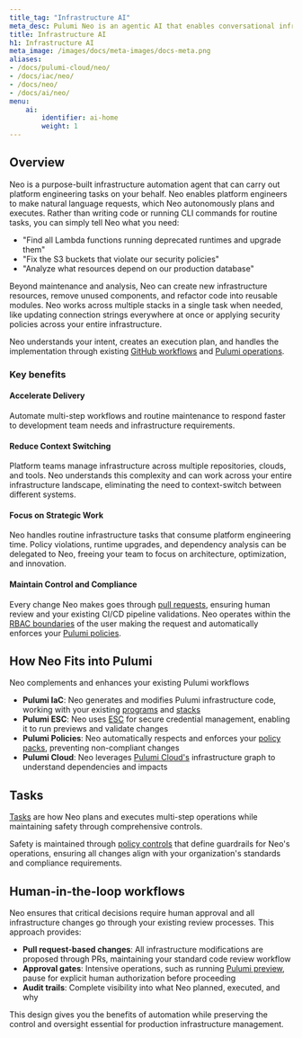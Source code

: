 ```yaml
---
title_tag: "Infrastructure AI"
meta_desc: Pulumi Neo is an agentic AI that enables conversational infrastructure management through natural language interactions.
title: Infrastructure AI
h1: Infrastructure AI
meta_image: /images/docs/meta-images/docs-meta.png
aliases:
- /docs/pulumi-cloud/neo/
- /docs/iac/neo/
- /docs/neo/
- /docs/ai/neo/
menu:
    ai:
        identifier: ai-home
        weight: 1
---
```


## Overview

Neo is a purpose-built infrastructure automation agent that can carry out platform engineering tasks on your behalf. Neo enables platform engineers to make natural language requests, which Neo autonomously plans and executes. Rather than writing code or running CLI commands for routine tasks, you can simply tell Neo what you need:

- "Find all Lambda functions running deprecated runtimes and upgrade them"
- "Fix the S3 buckets that violate our security policies"
- "Analyze what resources depend on our production database"

Beyond maintenance and analysis, Neo can create new infrastructure resources, remove unused components, and refactor code into reusable modules. Neo works across multiple stacks in a single task when needed, like updating connection strings everywhere at once or applying security policies across your entire infrastructure.

Neo understands your intent, creates an execution plan, and handles the implementation through existing [GitHub workflows](/docs/iac/using-pulumi/continuous-delivery/github-actions/) and [Pulumi operations](/docs/iac/cli/).

### Key benefits

#### Accelerate Delivery

Automate multi-step workflows and routine maintenance to respond faster to development team needs and infrastructure requirements.

#### Reduce Context Switching

Platform teams manage infrastructure across multiple repositories, clouds, and tools. Neo understands this complexity and can work across your entire infrastructure landscape, eliminating the need to context-switch between different systems.

#### Focus on Strategic Work

Neo handles routine infrastructure tasks that consume platform engineering time. Policy violations, runtime upgrades, and dependency analysis can be delegated to Neo, freeing your team to focus on architecture, optimization, and innovation.

#### Maintain Control and Compliance

Every change Neo makes goes through [pull requests](/docs/ai/pull-requests/), ensuring human review and your existing CI/CD pipeline validations. Neo operates within the [RBAC boundaries](/docs/pulumi-cloud/access-management/rbac/) of the user making the request and automatically enforces your [Pulumi policies](/docs/iac/crossguard/).

## How Neo Fits into Pulumi

Neo complements and enhances your existing Pulumi workflows

- **Pulumi IaC**: Neo generates and modifies Pulumi infrastructure code, working with your existing [programs](/docs/iac/concepts/projects/) and [stacks](/docs/iac/concepts/stacks/)
- **Pulumi ESC**: Neo uses [ESC](/docs/esc/) for secure credential management, enabling it to run previews and validate changes
- **Pulumi Policies**: Neo automatically respects and enforces your [policy packs](/docs/iac/crossguard/), preventing non-compliant changes
- **Pulumi Cloud**: Neo leverages [Pulumi Cloud's](/docs/pulumi-cloud/) infrastructure graph to understand dependencies and impacts

## Tasks

[Tasks](/docs/ai/tasks/) are how Neo plans and executes multi-step operations while maintaining safety through comprehensive controls.

Safety is maintained through [policy controls](/docs/iac/crossguard/) that define guardrails for Neo's operations, ensuring all changes align with your organization's standards and compliance requirements.

## Human-in-the-loop workflows

Neo ensures that critical decisions require human approval and all infrastructure changes go through your existing review processes. This approach provides:

- **Pull request-based changes**: All infrastructure modifications are proposed through PRs, maintaining your standard code review workflow
- **Approval gates**: Intensive operations, such as running [Pulumi preview](/docs/ai/running-previews/), pause for explicit human authorization before proceeding
- **Audit trails**: Complete visibility into what Neo planned, executed, and why

This design gives you the benefits of automation while preserving the control and oversight essential for production infrastructure management.
